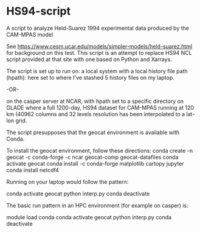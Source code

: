 # HS94-script
A script to analyze Held-Suarez 1994 experimental data produced by the CAM-MPAS model

See https://www.cesm.ucar.edu/models/simpler-models/held-suarez.html for background on this test.
This script is an attempt to replace HS94 NCL script provided at that site with one based on Python and Xarrays.

The script is set up to run on:
a local system with a local history file path (hpath): here set to where I've stashed 5 history files on my laptop.

-OR-

on the casper server at NCAR, with hpath set to a specific directory on GLADE where a full 1200-day, HS94 dataset for CAM-MPAS running at 120 km (40962 columns and 32 levels resolution has been interpolated to a lat-lon grid.

The script presupposes that the geocat environment is available with Conda.

To install the geocat environment, follow these directions:
conda create -n geocat -c conda-forge -c ncar geocat-comp geocat-datafiles
conda activate geocat
conda install -c conda-forge matplotlib cartopy jupyter
conda install netcdf4

Running on your laptop would follow the pattern:

conda activate geocat
python interp.py
conda deactivate

The basic run pattern in an HPC environment (for example on casper) is:

module load conda
conda activate geocat
python interp.py
conda deactivate


